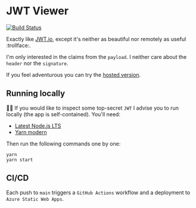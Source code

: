 # JWT Viewer

[![Build Status][github-actions-shield]][github-actions]

Exactly like [JWT.io][jwt-io], except it's neither as beautiful nor remotely as useful :trollface:.

I'm only interested in the claims from the `payload`. I neither care about the `header` nor the `signature`.

If you feel adventurous you can try the [hosted version][jwt-viewer].

## Running locally

:female_detective: If you would like to inspect some top-secret `JWT` I advise you to run locally (the app is self-contained). You'll need:

- [Latest Node.js LTS][node-js]
- [Yarn modern][yarn-modern]

Then run the following commands one by one:

```shell
yarn
yarn start
```

## CI/CD

Each push to `main` triggers a `GitHub Actions` workflow and a deployment to `Azure Static Web Apps`.

[jwt-io]: https://jwt.io/
[jwt-viewer]: https://victorious-tree-09a6b2700.2.azurestaticapps.net
[node-js]: https://nodejs.org/en/download/
[yarn-modern]: https://yarnpkg.com/getting-started/install
[github-actions-shield]: https://github.com/gabrielweyer/jwt-viewer/actions/workflows/workflow.yml/badge.svg
[github-actions]: https://github.com/gabrielweyer/jwt-viewer/actions/workflows/workflow.yml
